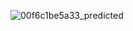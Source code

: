 
![00f6c1be5a33_predicted](https://github.com/Y-StarryDreamer/123/assets/100391674/9c9fd530-6c20-443c-b358-ccd552773f31)

